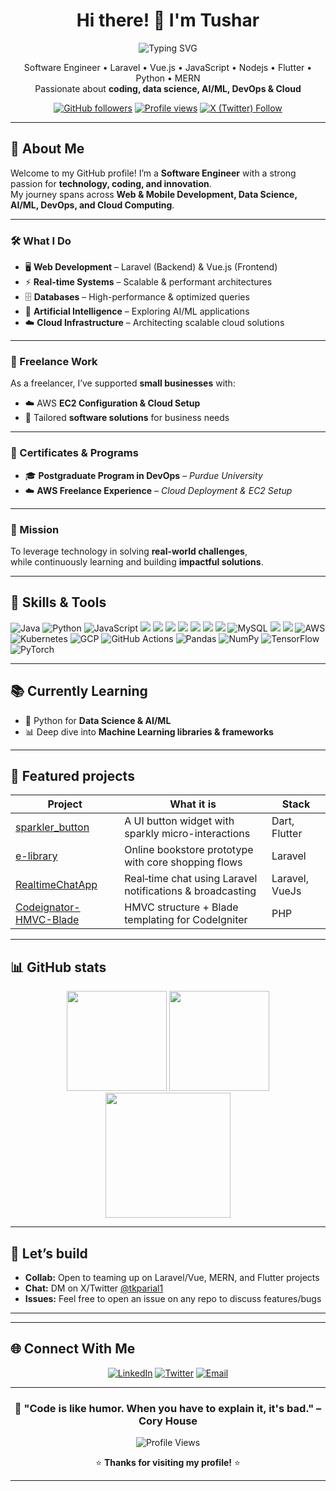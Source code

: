 <!-- Profile: tusharthe -->
<div align="center">

# Hi there! 👋 I'm Tushar

 <!--
  ![Typing SVG](https://readme-typing-svg.herokuapp.com?font=Fira+Code&pause=1000&color=36BCF7&center=true&vCenter=true&width=435&lines=Software+Engineer;Full+Stack+Developer;DevOps+Enthusiast;AI%2FML+Explorer;Cloud+Solutions+Architect)
   -->
![Typing SVG](https://readme-typing-svg.herokuapp.com?font=Fira+Code&pause=1000&color=36BCF7&center=true&vCenter=true&width=600&lines=🚀+Software+Engineer;🌐+Full+Stack+Developer;⚙️+DevOps+Enthusiast;🤖+AI%2FML+Explorer;☁️+Cloud+Solutions+Architect)


Software Engineer • Laravel • Vue.js • JavaScript • Nodejs • Flutter • Python • MERN <br> Passionate about **coding, data science, AI/ML, DevOps & Cloud**

[![GitHub followers](https://img.shields.io/github/followers/tusharthe?style=for-the-badge)](https://github.com/tusharthe)
[![Profile views](https://komarev.com/ghpvc/?username=tusharthe&style=for-the-badge&color=0e75b6)](#)
[![X (Twitter) Follow](https://img.shields.io/badge/follow-@tkparial1-1DA1F2?style=for-the-badge&logo=x)](https://twitter.com/tkparial1)

</div>

---
<!--
## ✨ About

- **Role:** Software Engineer focused on product-ready web and mobile experiences  
- **Strengths:** Laravel backends, Vue.js frontends, real-time features, performant databases  
- **Also build with:** MERN stack, Flutter, Cordova, Framework7  
- **I value:** Clean architecture, readable code, and delightful UX
-->

## 🚀 About Me  

Welcome to my GitHub profile! I’m a **Software Engineer** with a strong passion for **technology, coding, and innovation**.  
My journey spans across **Web & Mobile Development, Data Science, AI/ML, DevOps, and Cloud Computing**.  

---

### 🛠️ What I Do  
- 🖥️ **Web Development** – Laravel (Backend) & Vue.js (Frontend)  
- ⚡ **Real-time Systems** – Scalable & performant architectures  
- 🗄️ **Databases** – High-performance & optimized queries  
- 🤖 **Artificial Intelligence** – Exploring AI/ML applications  
- ☁️ **Cloud Infrastructure** – Architecting scalable cloud solutions  

---

### 💼 Freelance Work  
As a freelancer, I’ve supported **small businesses** with:  
- ☁️ AWS **EC2 Configuration & Cloud Setup**  
- 🔧 Tailored **software solutions** for business needs  

---

### 📜 Certificates & Programs  
- 🎓 **Postgraduate Program in DevOps** – *Purdue University*  
- ☁️ **AWS Freelance Experience** – *Cloud Deployment & EC2 Setup*  

---

### 🎯 Mission  
To leverage technology in solving **real-world challenges**,  
while continuously learning and building **impactful solutions**.  

---

## 🔧 Skills & Tools  

![Java](https://img.shields.io/badge/Java-007396?logo=java&logoColor=white) ![Python](https://img.shields.io/badge/Python-3776AB?logo=python&logoColor=white) ![JavaScript](https://img.shields.io/badge/JavaScript-F7DF1E?logo=javascript&logoColor=black) <img src="https://img.shields.io/badge/PHP-777BB4?logo=php&logoColor=fff" /> <img src="https://img.shields.io/badge/Laravel-FF2D20?logo=laravel&logoColor=fff" /> <img src="https://img.shields.io/badge/Vue.js-4FC08D?logo=vuedotjs&logoColor=fff" /> <img src="https://img.shields.io/badge/Node.js-339933?logo=nodedotjs&logoColor=fff" /> <img src="https://img.shields.io/badge/Flutter-02569B?logo=flutter&logoColor=fff" /> <img src="https://img.shields.io/badge/Cordova-E8E8E8?logo=apachecordova&logoColor=000" /> <img src="https://img.shields.io/badge/Webpack-8DD6F9?logo=webpack&logoColor=000" /> ![MySQL](https://img.shields.io/badge/MySQL-4479A1?logo=mysql&logoColor=fff) <img src="https://img.shields.io/badge/MongoDB-47A248?logo=mongodb&logoColor=fff" /> <img src="https://img.shields.io/badge/DevOps-2496ED?logo=docker&logoColor=fff" /> <img src="https://img.shields.io/badge/AWS-232F3E?logo=amazonaws&logoColor=fff" alt="AWS"/> ![Kubernetes](https://img.shields.io/badge/Kubernetes-%23326ce5.svg?style=for-the-badge&logo=kubernetes&logoColor=white) ![GCP](https://img.shields.io/badge/Google%20Cloud-4285F4?style=for-the-badge&logo=googlecloud&logoColor=white) ![GitHub Actions](https://img.shields.io/badge/GitHub%20Actions-%232671E5.svg?style=for-the-badge&logo=githubactions&logoColor=white) ![Pandas](https://img.shields.io/badge/Pandas-%23150458.svg?style=for-the-badge&logo=pandas&logoColor=white) ![NumPy](https://img.shields.io/badge/NumPy-%23013243.svg?style=for-the-badge&logo=numpy&logoColor=white) ![TensorFlow](https://img.shields.io/badge/TensorFlow-%23FF6F00.svg?style=for-the-badge&logo=TensorFlow&logoColor=white) ![PyTorch](https://img.shields.io/badge/PyTorch-%23EE4C2C.svg?style=for-the-badge&logo=PyTorch&logoColor=white)  

<!--
<div align="center">

### 💻 Programming Languages
![Javascript](https://img.shields.io/badge/C++-%2300599C.svg?style=for-the-badge&logo=c%2B%2B&logoColor=white)
![PHP](https://img.shields.io/badge/C%23-%23239120.svg?style=for-the-badge&logo=c-sharp&logoColor=white)
![Java](https://img.shields.io/badge/Java-%23ED8B00.svg?style=for-the-badge&logo=openjdk&logoColor=white)
![Python](https://img.shields.io/badge/Python-3670A0?style=for-the-badge&logo=python&logoColor=ffdd54)

### ☁️ Cloud Platforms
![AWS](https://img.shields.io/badge/AWS-%23FF9900.svg?style=for-the-badge&logo=amazon-aws&logoColor=white)
 

### 🚀 DevOps & Tools
![Docker](https://img.shields.io/badge/Docker-%230db7ed.svg?style=for-the-badge&logo=docker&logoColor=white)
![Kubernetes](https://img.shields.io/badge/Kubernetes-%23326ce5.svg?style=for-the-badge&logo=kubernetes&logoColor=white)
![Gitlab](https://img.shields.io/badge/GitHub%20Actions-%232671E5.svg?style=for-the-badge&logo=githubactions&logoColor=white)
![Terraform](https://img.shields.io/badge/Jenkins-%232C5263.svg?style=for-the-badge&logo=jenkins&logoColor=white)

### 📊 Data Science & AI/ML
![Pandas](https://img.shields.io/badge/Pandas-%23150458.svg?style=for-the-badge&logo=pandas&logoColor=white)
![NumPy](https://img.shields.io/badge/NumPy-%23013243.svg?style=for-the-badge&logo=numpy&logoColor=white)
![TensorFlow](https://img.shields.io/badge/TensorFlow-%23FF6F00.svg?style=for-the-badge&logo=TensorFlow&logoColor=white)
![PyTorch](https://img.shields.io/badge/PyTorch-%23EE4C2C.svg?style=for-the-badge&logo=PyTorch&logoColor=white)

</div>
-->

---

## 📚 Currently Learning  

- 🐍 Python for **Data Science & AI/ML**  
- 📊 Deep dive into **Machine Learning libraries & frameworks**  

---

## 🚀 Featured projects

| Project | What it is | Stack |
| --- | --- | --- |
| [sparkler_button](https://github.com/tusharthe/sparkler_button) | A UI button widget with sparkly micro-interactions | Dart, Flutter |
| [e-library](https://github.com/tusharthe/e-library) | Online bookstore prototype with core shopping flows | Laravel |
| [RealtimeChatApp](https://github.com/tusharthe/RealtimeChatApp) | Real‑time chat using Laravel notifications & broadcasting | Laravel, VueJs |
| [Codeignator-HMVC-Blade](https://github.com/tusharthe/Codeignator-HMVC-Blade) | HMVC structure + Blade templating for CodeIgniter | PHP |

<!--
>  Some private -->

---

## 📊 GitHub stats

<div align="center">
  <img height="160" src="https://github-readme-stats.vercel.app/api?username=tusharthe&show_icons=true&theme=transparent&hide_border=true" />
  <img height="160" src="https://github-readme-stats.vercel.app/api/top-langs/?username=tusharthe&layout=compact&theme=transparent&hide_border=true" />
  <br/>
  <img height="200" src="https://streak-stats.demolab.com?user=tusharthe&theme=transparent&hide_border=true" />
</div>

---

## 🤝 Let’s build

- **Collab:** Open to teaming up on Laravel/Vue, MERN, and Flutter projects
- **Chat:** DM on X/Twitter [@tkparial1](https://twitter.com/tkparial1)
- **Issues:** Feel free to open an issue on any repo to discuss features/bugs

---

---

## 🌐 Connect With Me

<div align="center">
  
  [![LinkedIn](https://img.shields.io/badge/LinkedIn-%230077B5.svg?style=for-the-badge&logo=linkedin&logoColor=white)](https://www.linkedin.com/in/tushar-kanti-parial/)
  [![Twitter](https://img.shields.io/badge/Twitter-%231DA1F2.svg?style=for-the-badge&logo=Twitter&logoColor=white)](https://twitter.com/tkparial1)
  [![Email](https://img.shields.io/badge/Email-D14836?style=for-the-badge&logo=gmail&logoColor=white)](mailto:tkparial1+fromgithub@gmail.com)
  
</div>

---

<div align="center">
  
  ### 🎯 "Code is like humor. When you have to explain it, it's bad." – Cory House
  
  ![Profile Views](https://komarev.com/ghpvc/?username=tusharthe&color=brightgreen&style=flat-square)
  
  ⭐️ **Thanks for visiting my profile!** ⭐️
  
</div>

---

